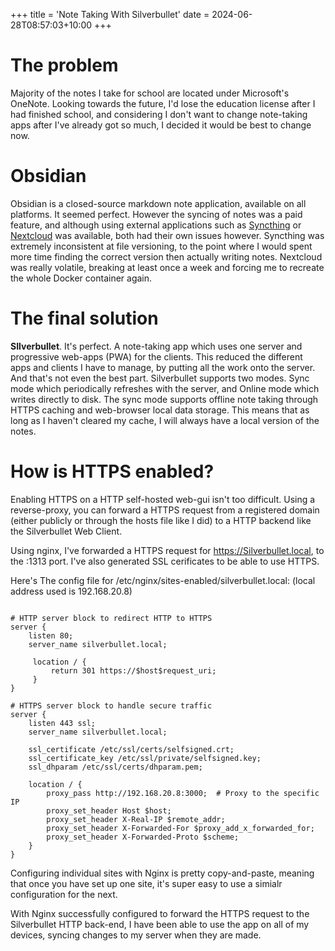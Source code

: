 +++
title = 'Note Taking With Silverbullet'
date = 2024-06-28T08:57:03+10:00
+++

# The problem

Majority of the notes I take for school are located under Microsoft's OneNote. Looking towards the future, I'd lose the education license after I had finished school, and considering I don't want to change note-taking apps after I've already got so much, I decided it would be best to change now.

# Obsidian

Obsidian is a closed-source markdown note application, available on all platforms. It seemed perfect. However the syncing of notes was a paid feature, and although using external applications such as [Syncthing]() or [Nextcloud]() was available, both had their own issues however. Syncthing was extremely inconsistent at file versioning, to the point where I would spent more time finding the correct version then actually writing notes. Nextcloud was really volatile, breaking at least once a week and forcing me to recreate the whole Docker container again.

# The final solution

**SIlverbullet**. It's perfect. A note-taking app which uses one server and progressive web-apps (PWA) for the clients. This reduced the different apps and clients I have to manage, by putting all the work onto the server. And that's not even the best part. Silverbullet supports two modes. Sync mode which periodically refreshes with the server, and Online mode which writes directly to disk. The sync mode supports offline note taking through HTTPS caching and web-browser local data storage. This means that as long as I haven't cleared my cache, I will always have a local version of the notes. 

# How is HTTPS enabled?

Enabling HTTPS on a HTTP self-hosted web-gui isn't too difficult. Using a reverse-proxy, you can forward a HTTPS request from a registered domain (either publicly or through the hosts file like I did) to a HTTP backend like the Silverbullet Web Client.

Using nginx, I've forwarded a HTTPS request for https://Silverbullet.local, to the :1313 port. I've also generated SSL cerificates to be able to use HTTPS. 

Here's The config file for /etc/nginx/sites-enabled/silverbullet.local: (local address used is 192.168.20.8)

```

# HTTP server block to redirect HTTP to HTTPS
server {
    listen 80;
    server_name silverbullet.local;

     location / {
         return 301 https://$host$request_uri;
     }
}

# HTTPS server block to handle secure traffic
server {
    listen 443 ssl;
    server_name silverbullet.local;

    ssl_certificate /etc/ssl/certs/selfsigned.crt;
    ssl_certificate_key /etc/ssl/private/selfsigned.key;
    ssl_dhparam /etc/ssl/certs/dhparam.pem;

    location / {
        proxy_pass http://192.168.20.8:3000;  # Proxy to the specific IP
        proxy_set_header Host $host;
        proxy_set_header X-Real-IP $remote_addr;
        proxy_set_header X-Forwarded-For $proxy_add_x_forwarded_for;
        proxy_set_header X-Forwarded-Proto $scheme;
    }
}

```

Configuring individual sites with Nginx is pretty copy-and-paste, meaning that once you have set up one site, it's super easy to use a simialr configuration for the next. 

With Nginx successfully configured to forward the HTTPS request to the Silverbullet HTTP back-end, I have been able to use the app on all of my devices, syncing changes to my server when they are made.

